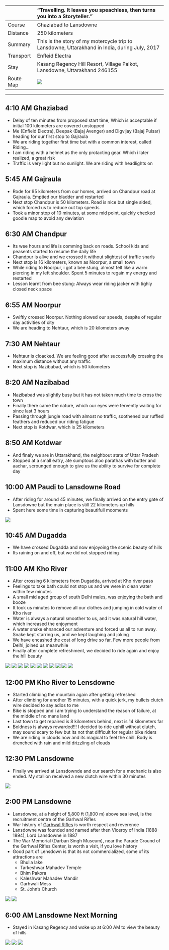 | | “Travelling. It leaves you speachless, then turns you into a Storyteller.” |
| :--- | :--- |
| Course | Ghaziabad to Lansdowne |
| Distance | 250 kilometers |
| Summary | This is the story of my motercycle trip to Lansdowne, Uttarakhand in India, during July, 2017|
| Transport | Enfleid Electra |
| Stay | Kasang Regency Hill Resort, Village Palkot, Lansdowne, Uttarakhand 246155 |
| Route Map |![](https://github.com/inbravo/travel/blob/master/july-2017/images/l/route-map.jpg)|

---

##  4:10 AM Ghaziabad
*	Delay of ten minutes from proposed start time, Which is acceptable if initial 100 kilometers are covered unstopped
*	Me (Enfield Electra), Deepak (Bajaj Avenger) and Digvijay (Bajaj Pulsar) heading for our first stop to Gajraula
*	We are riding together first time but with a common interest, called Riding...
*	I am riding with a helmet as the only protacting gear. Which i later realized, a great risk
*	Traffic is very light but no sunlight. We are riding with headlights on

##  5:45 AM Gajraula
*	Rode for 95 kilometers from our homes, arrived on Chandpur road at Gajraula. Emptied our bladder and restarted
*	Next stop Chandpur is 50 kilometers. Road is nice but single sided, which forced us to reduce out top speeds
*	Took a minor stop of 10 minutes, at some mid point, quickly checked goodle map to avoid any deviation

##  6:30 AM Chandpur
*	Its wee hours and life is comming back on roads. School kids and peasents started to resume the daily life
*	Chandpur is alive and we crossed it without slightest of traffic snarls
*	Next stop is 16 kilometers, known as Noorpur, a small town
*	While riding to Noorpur, i got a bee stung, almost felt like a warm piercing in my left shoulder. Spent 5 minutes to regain my energy and restarted
*	Lesson learnt from bee stung: Always wear riding jacker with tighly closed neck space

##  6:55 AM Noorpur
*	Swiftly crossed Noorpur. Nothing slowed our speeds, despite of regular day activities of city
*	We are heading to Nehtaur, which is 20 kilometers away

##  7:30 AM Nehtaur
*	Nehtaur is cloacked. We are feeling good after successfully crossing the maximum distance without any traffic
*	Next stop is Nazibabad, which is 50 kilometers

##  8:20 AM Nazibabad
*	Nazibabad was slightly busy but it has not taken much time to cross the town
*	Finally there came the nature, which our eyes were fervently waiting for since last 3 hours
*	Passing through jungle road with almost no traffic, soothened our ruffled feathers and reduced our riding fatigue
*	Next stop is Kotdwar, which is 25 kilometers

##  8:50 AM Kotdwar
*	And finaly we are in Uttarakhand, the neighbout state of Uttar Pradesh
*	Stopped at a small eatry, ate sumptous aloo parathas with butter and aachar, scrounged enough to give us the ability to survive for complete day

##	10:00 AM Paudi to Lansdowne Road
*	After riding for around 45 minutes, we finally arrived on the entry gate of Lansdowne but the main place is still 22 kilometers up hills
*	Spent here some time in capturing beautifull mooments

![](https://github.com/inbravo/travel/blob/master/july-2017/images/l/10.jpg)

##  10:45 AM Dugadda
*	We have crossed Dugadda and now enjoyoing the scenic beauty of hills
*	Its raining on and off, but we did not stopped riding

##  11:00 AM Kho River
*	After crossing 6 kilometers from Dugadda, arrived at Kho river pass
*	Feelings to take bath could not stop us and we were in clean water within few minutes
*	A small mid aged group of south Delhi males, was enjoying the bath and booze
*	It took us minutes to remove all our clothes and jumping in cold water of Kho river
*	Water is always a natural smoother to us, and it was natural hill water, which increased the enjoyment
*	A water snake ehnanced our adventure and forced us all to run away. Snake kept starring us, and we kept laughing and joking
*	We have encashed the cost of long drive so far. Few more people from Delhi, joined us meanwhile
*	Finally after complete refreshment, we decided to ride again and enjoy the hill beauty

![](https://github.com/inbravo/travel/blob/master/july-2017/images/l/2.jpg)
![](https://github.com/inbravo/travel/blob/master/july-2017/images/l/3.jpg)
![](https://github.com/inbravo/travel/blob/master/july-2017/images/l/12.jpg)
![](https://github.com/inbravo/travel/blob/master/july-2017/images/l/13.jpg)
![](https://github.com/inbravo/travel/blob/master/july-2017/images/l/IMG_20171119_112515.jpg)
![](https://github.com/inbravo/travel/blob/master/july-2017/images/l/IMG_20171119_112526.jpg)
![](https://github.com/inbravo/travel/blob/master/july-2017/images/l/IMG_20171119_112535.jpg)
![](https://github.com/inbravo/travel/blob/master/july-2017/images/l/IMG_20171119_112545.jpg)
![](https://github.com/inbravo/travel/blob/master/july-2017/images/l/IMG_20171119_112550.jpg)
![](https://github.com/inbravo/travel/blob/master/july-2017/images/l/IMG_20171119_113030.jpg)
![](https://github.com/inbravo/travel/blob/master/july-2017/images/l/IMG_20171119_113210.jpg)

##  12:00 PM Kho River to Lensdowne
*	Started climbing the mountain again after getting refreshed
*	After climbing for another 15 minutes, with a quick jerk, my bullets clutch wire decided to say adios to me
*	Bike is stopped and i am trying to understand the reason of failure, at the middle of no mans land
*	Last town to get repaired is 8 kilometers behind, next is 14 kilometers far
*	Boldness is always rewarded!!! I decided to ride uphill without clutch, may sound scary to few but its not that difficult for regular bike riders
* 	We are riding in clouds now and its magical to feel the chill. Body is drenched with rain and mild drizzling of clouds

##  12:30 PM Lansdowne
*	Finally we arrived at Lansdownde and our search for a mechanic is also ended. My stallion received a new clutch wire within 30 minutes

![](https://github.com/inbravo/travel/blob/master/july-2017/images/l/5.jpg)

##  2:00 PM Lansdowne
*	Lansdowne, at a height of 5,800 ft (1,800 m) above sea level, is the recruitment centre of the Garhwal Rifles
*	War history of [Garhwal Rifles](https://en.wikipedia.org/wiki/The_Garhwal_Rifles) is worth respect and reverence
*	Lansdowne was founded and named after then Viceroy of India (1888-1894), Lord Lansdowne in 1887
*	The War Memorial (Darban Singh Museum), near the Parade Ground of the Garhwal Rifles Center, is worth a visit, if you love history	
*	Good part of Lensdown is that its not commercialized, some of its attractions are
	- Bhulla lake
	- Tarkeshwar Mahadev Temple
    - Bhim Pakora
    - Kaleshwar Mahadev Mandir
	- Garhwali Mess
	- St. John’s Church

![](https://github.com/inbravo/travel/blob/master/july-2017/images/l/1.jpg)
![](https://github.com/inbravo/travel/blob/master/july-2017/images/l/IMG_20170715_172541_HDR.jpg)

##  6:00 AM Lansdowne Next Morning
*	Stayed in Kasang Regency and woke up at 6:00 AM to view the beauty of hills

![](https://github.com/inbravo/travel/blob/master/july-2017/images/l/IMG_20171119_070239.jpg)
![](https://github.com/inbravo/travel/blob/master/july-2017/images/l/IMG_20171119_072716.jpg)
![](https://github.com/inbravo/travel/blob/master/july-2017/images/l/IMG_20171119_072917.jpg)